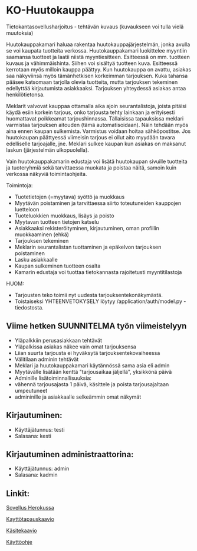 # KO-Huutokauppa

Tietokantasovellusharjoitus - tehtävän kuvaus (kuvaukseen voi tulla vielä muutoksia)

Huutokauppakamari haluaa rakentaa huutokauppajärjestelmän, jonka avulla se voi kaupata tuotteita verkossa.
Huutokauppakamari luokittelee myyntiin saamansa tuotteet ja laatii niistä myyntiesitteen. Esitteessä on mm. tuotteen kuvaus ja vähimmäishinta. Siihen voi sisältyä tuotteen kuva. Esitteessä kerrotaan myös milloin kauppa päättyy. Kun huutokauppa on avattu, asiakas saa näkyviinsä myös tämänhetkisen korkeimman tarjouksen.
Kuka tahansa pääsee katsomaan tarjolla olevia tuotteita, mutta tarjouksen tekeminen edellyttää kirjautumista asiakkaaksi. Tarjouksen yhteydessä asiakas antaa henkilötietonsa. 

Meklarit valvovat kauppaa ottamalla aika ajoin seurantalistoja, joista pitäisi käydä esiin korkein tarjous, onko tarjousta tehty lainkaan ja erityisesti huomattavat poikkeamat tarjoushinnassa. Tällaisissa tapauksissa meklari varmistaa tarjouksen aitouden (tämä automatisoidaan). Näin tehdään myös aina ennen kaupan sulkemista. Varmistus voidaan hoitaa sähköpostitse. Jos huutokaupan päättyessä viimeisin tarjous ei ollut aito myydään tavara edelliselle tarjoajalle, jne. Meklari sulkee kaupan kun asiakas on maksanut laskun (järjestelmän ulkopuolella).

Vain huutokauppakamarin edustaja voi lisätä huutokaupan sivuille tuotteita ja tuoteryhmiä sekä tarvittaessa muokata ja poistaa näitä, samoin kuin verkossa näkyviä toimintaohjeita.

Toimintoja:
- Tuotetietojen (=myytava) syöttö ja muokkaus
- Myytävän poistaminen ja tarvittaessa siirto toteutuneiden kauppojen luetteloon
- Tuoteluokkien muokkaus, lisäys ja poisto
- Myytavan tuotteen tietojen katselu
- Asiakkaaksi rekisteröityminen, kirjautuminen, oman profiilin muokkaaminen (ehkä)
- Tarjouksen tekeminen
- Meklarin seurantalistan tuottaminen ja epäkelvon tarjouksen poistaminen
- Lasku asiakkaalle
- Kaupan sulkeminen tuotteen osalta
- Kamarin edustaja voi tuottaa tietokannasta rajoitetusti myyntitilastoja

HUOM: 
- Tarjousten teko toimii nyt uudesta tarjouksentekonäkymästä.
- Toistaiseksi YHTEENVETOKYSELY löytyy /application/auth/model.py -tiedostosta.

## Viime hetken SUUNNITELMA työn viimeistelyyn
- Yläpalkkiin perusasiakkaan tehtävät
- Yläpalkissa asiakas näkee vain omat tarjouksensa
- Liian suurta tarjousta ei hyväksytä tarjouksentekovaiheessa
- Välitilaan adminin tehtävät
- Meklari ja huutokauppakamari käytännössä sama asia eli admin
- Myytävälle lisätään kenttä "tarjousaikaa jäljellä", yksikkönä päivä
- Adminille lisätoiminnallisuuksia:
- vähennä tarjousajasta 1 päivä, käsittele ja poista tarjousajaltaan umpeutuneet
- admininille ja asiakkaalle selkeämmin omat näkymät

## Kirjautuminen:
- Käyttäjätunnus: testi
- Salasana:       kesti
## Kirjautuminen administraattorina:
- Käyttäjätunnus: admin
- Salasana:       kadmin

## Linkit:

<a href="https://tsoha-ko-huutokauppa.herokuapp.com">Sovellus Herokussa</a>

<a href="https://github.com/ktojala/KO-Huutokauppa/blob/master/documentation/kayttotapaus.md">Kayttötapauskaavio</a>

<a href="https://github.com/ktojala/KO-Huutokauppa/blob/master/documentation/kasite.md">Käsitekaavio</a>

<a href="https://github.com/ktojala/KO-Huutokauppa/blob/master/documentation/kayttoohje.md">Käyttöohje</a>

